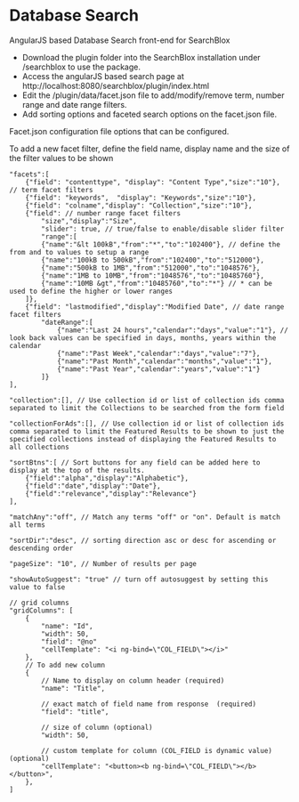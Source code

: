 Database Search
==============

AngularJS based Database Search front-end for SearchBlox

- Download the plugin folder into the SearchBlox installation under /searchblox to use the package. 
- Access the angularJS based search page at http://localhost:8080/searchblox/plugin/index.html
- Edit the /plugin/data/facet.json file to add/modify/remove term, number range and date range filters.
- Add sorting options and faceted search options on the facet.json file. 

Facet.json configuration file options that can be configured.

To add a new facet filter, define the field name, display name and the size of the filter values to be shown

    "facets":[
        {"field": "contenttype", "display": "Content Type","size":"10"}, // term facet filters
        {"field": "keywords",  "display": "Keywords","size":"10"}, 
        {"field": "colname","display": "Collection","size":"10"},
        {"field": // number range facet filters
            "size","display":"Size",
            "slider": true, // true/false to enable/disable slider filter
            "range":[
            {"name":"&lt 100kB","from":"*","to":"102400"}, // define the from and to values to setup a range
            {"name":"100kB to 500kB","from":"102400","to":"512000"}, 
            {"name":"500kB to 1MB","from":"512000","to":"1048576"},
            {"name":"1MB to 10MB","from":"1048576","to":"10485760"},
            {"name":"10MB &gt","from":"10485760","to":"*"} // * can be used to define the higher or lower ranges
        ]},
        {"field": "lastmodified","display":"Modified Date", // date range facet filters
            "dateRange":[ 
                {"name":"Last 24 hours","calendar":"days","value":"1"}, // look back values can be specified in days, months, years within the calendar
                {"name":"Past Week","calendar":"days","value":"7"},
                {"name":"Past Month","calendar":"months","value":"1"},
                {"name":"Past Year","calendar":"years","value":"1"}
            ]}
    ],
    
    "collection":[], // Use collection id or list of collection ids comma separated to limit the Collections to be searched from the form field
    
    "collectionForAds":[], // Use collection id or list of collection ids comma separated to limit the Featured Results to be shown to just the specified collections instead of displaying the Featured Results to all collections
    
    "sortBtns":[ // Sort buttons for any field can be added here to display at the top of the results.
		{"field":"alpha","display":"Alphabetic"},
		{"field":"date","display":"Date"},
		{"field":"relevance","display":"Relevance"}
    ],
    
    "matchAny":"off", // Match any terms "off" or "on". Default is match all terms
    
    "sortDir":"desc", // sorting direction asc or desc for ascending or descending order
    
    "pageSize": "10", // Number of results per page
    
    "showAutoSuggest": "true" // turn off autosuggest by setting this value to false

    // grid columns
    "gridColumns": [
        {
            "name": "Id",
            "width": 50,
            "field": "@no"
            "cellTemplate": "<i ng-bind=\"COL_FIELD\"></i>" 
        },
        // To add new column
        {
            // Name to display on column header (required)
            "name": "Title",
            
            // exact match of field name from response  (required)
            "field": "title",
            
            // size of column (optional)
            "width": 50,
            
            // custom template for column (COL_FIELD is dynamic value) (optional)
            "cellTemplate": "<button><b ng-bind=\"COL_FIELD\"></b></button>",
        },
    ]
